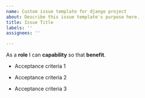 ```yaml
---
name: Custom issue template for django project
about: Describe this issue template's purpose here.
title: Issue Title
labels: ''
assignees: ''

---
```


As a **role** I can **capability** so that **benefit**.

- Acceptance criteria 1

- Acceptance criteria 2

- Acceptance criteria 3

